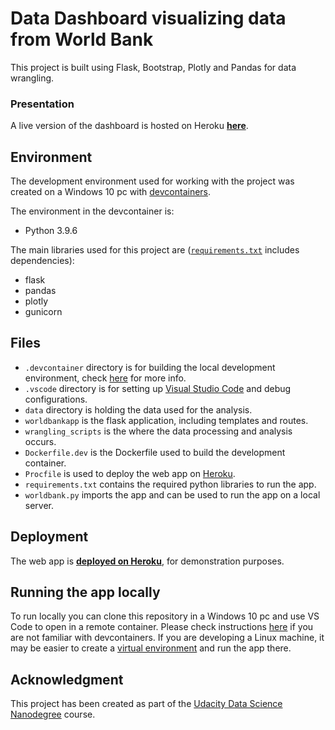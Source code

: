 # Data Dashboard visualizing data from World Bank

This project is built using Flask, Bootstrap, Plotly and Pandas for data wrangling.

### Presentation

A live version of the dashboard is hosted on Heroku [**here**](https://dsdn-cl-webapp-test.herokuapp.com/).

## Environment

The development environment used for working with the project was created on a Windows 10 pc with [devcontainers](https://code.visualstudio.com/docs/remote/containers).

The environment in the devcontainer is:

- Python 3.9.6

The main libraries used for this project are ([`requirements.txt`](requirements.txt) includes dependencies):

- flask
- pandas
- plotly
- gunicorn

## Files

- `.devcontainer` directory is for building the local development environment, check [here](https://code.visualstudio.com/docs/remote/devcontainerjson-reference) for more info.
- `.vscode` directory is for setting up [Visual Studio Code](https://code.visualstudio.com/) and debug configurations.
- `data` directory is holding the data used for the analysis.
- `worldbankapp` is the flask application, including templates and routes.
- `wrangling_scripts` is the where the data processing and analysis occurs.
- `Dockerfile.dev` is the Dockerfile used to build the development container.
- `Procfile` is used to deploy the web app on [Heroku](http://heroku.com/).
- `requirements.txt` contains the required python libraries to run the app.
- `worldbank.py` imports the app and can be used to run the app on a local server.

## Deployment

The web app is [**deployed on Heroku**](https://dsdn-cl-webapp-test.herokuapp.com/), for demonstration purposes.

## Running the app locally

To run locally you can clone this repository in a Windows 10 pc and use VS Code to open in a remote container. Please check instructions [here](https://code.visualstudio.com/docs/remote/containers-tutorial) if you are not familiar with devcontainers.
If you are developing a Linux machine, it may be easier to create a [virtual environment](https://docs.python.org/3/tutorial/venv.html) and run the app there.

## Acknowledgment

This project has been created as part of the [Udacity Data Science Nanodegree](https://www.udacity.com/course/data-scientist-nanodegree--nd025) course.
